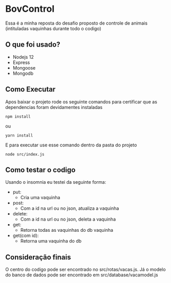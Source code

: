 # BovControl

Essa é a minha reposta do desafio proposto de controle de animais (intituladas vaquinhas durante todo o codigo)
## O que foi usado?
- Nodejs 12
- Express
- Mongoose
- Mongodb
## Como Executar
Apos baixar o projeto rode os seguinte comandos para certificar que as dependencias foram devidamentes instaladas
```
npm install
```
ou
```
yarn install
```
E para executar use esse comando dentro da pasta do projeto
```
node src/index.js
```

## Como testar o codigo
Usando o insomnia eu testei da seguinte forma:
- put:
  - Cria uma vaquinha
- post:
  - Com a id na url ou no json, atualiza a vaquinha
- delete:
  - Com a id na url ou no json, deleta a vaquinha
- get:
   - Retorna todas as vaquinhas do db vaquinha
- get(com id):
   - Retorna uma vaquinha do db

## Consideração finais
O centro do codigo pode ser encontrado no src/rotas/vacas.js. Já o modelo do banco de dados pode ser encontrado em src/database/vacamodel.js
